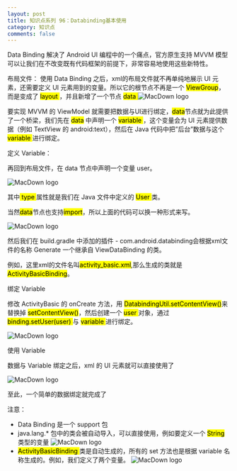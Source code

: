 ```yaml
---
layout: post
title: 知识点系列 96：Databinding基本使用
category: 知识点
comments: false
---
```



Data Binding 解决了 Android UI 编程中的一个痛点，官方原生支持 MVVM 模型可以让我们在不改变既有代码框架的前提下，非常容易地使用这些新特性。

布局文件：
使用 Data Binding 之后，xml的布局文件就不再单纯地展示 UI 元素，还需要定义 UI 元素用到的变量。所以它的根节点不再是一个 <mark>ViewGroup</mark>，而是变成了 <mark> layout </mark>，并且新增了一个节点 <mark> data </mark>
![MacDown logo](https://github.com/iWatching/blog/blob/gh-pages/images/2_1.png?raw=true)

要实现 MVVM 的 ViewModel 就需要把数据与UI进行绑定，<mark>data</mark>节点就为此提供了一个桥梁，我们先在 <mark>data</mark> 中声明一个 <mark> variable </mark>，这个变量会为 UI 元素提供数据（例如 TextView 的 android:text），然后在 Java 代码中把”后台”数据与这个 <mark> variable </mark> 进行绑定。

定义 Variable：

再回到布局文件，在 data 节点中声明一个变量 user。

![MacDown logo](https://github.com/iWatching/blog/blob/gh-pages/images/2_2.png?raw=true)

其中<mark> type </mark>属性就是我们在 Java 文件中定义的 <mark> User </mark> 类。

当然<mark>data</mark>节点也支持<mark>import</mark>，所以上面的代码可以换一种形式来写。

![MacDown logo](https://github.com/iWatching/blog/blob/gh-pages/images/2_3.png?raw=true)

然后我们在 build.gradle 中添加的插件 - com.android.databinding会根据xml文件的名称 Generate 一个继承自 ViewDataBinding 的类。

例如，这里xml的文件名叫<mark>activity_basic.xml</mark>,那么生成的类就是<mark>ActivityBasicBinding</mark>。

绑定 Variable

修改 ActivityBasic 的 onCreate 方法，用  <mark>DatabindingUtil.setContentView()</mark>来替换掉 <mark>setContentView()</mark>，然后创建一个 <mark> user </mark> 对象，通过  <mark> binding.setUser(user) </mark>与 <mark> variable </mark>进行绑定。

![MacDown logo](https://github.com/iWatching/blog/blob/gh-pages/images/2_5.png?raw=true)

使用 Variable

数据与 Variable 绑定之后，xml 的 UI 元素就可以直接使用了

![MacDown logo](https://github.com/iWatching/blog/blob/gh-pages/images/2_7.png?raw=true)

至此，一个简单的数据绑定就完成了


注意：

* Data Binding 是一个 support 包
* java.lang.* 包中的类会被自动导入，可以直接使用，例如要定义一个 <mark> String </mark>类型的变量 
![MacDown logo](https://github.com/iWatching/blog/blob/gh-pages/images/2_4.png?raw=true)
* <mark> ActivityBasicBinding </mark> 类是自动生成的，所有的 set 方法也是根据 variable 名称生成的。例如，我们定义了两个变量。
![MacDown logo](https://github.com/iWatching/blog/blob/gh-pages/images/2_6.png?raw=true)







